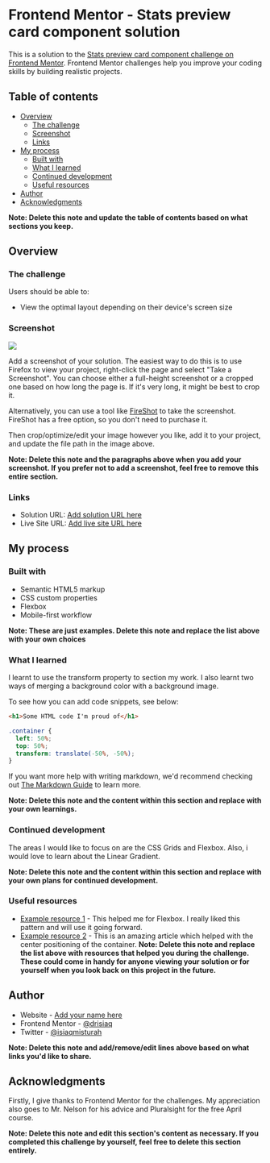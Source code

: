 # Frontend Mentor - Stats preview card component solution

This is a solution to the [Stats preview card component challenge on Frontend Mentor](https://www.frontendmentor.io/challenges/stats-preview-card-component-8JqbgoU62). Frontend Mentor challenges help you improve your coding skills by building realistic projects. 

## Table of contents

- [Overview](#overview)
  - [The challenge](#the-challenge)
  - [Screenshot](#screenshot)
  - [Links](#links)
- [My process](#my-process)
  - [Built with](#built-with)
  - [What I learned](#what-i-learned)
  - [Continued development](#continued-development)
  - [Useful resources](#useful-resources)
- [Author](#author)
- [Acknowledgments](#acknowledgments)

**Note: Delete this note and update the table of contents based on what sections you keep.**

## Overview

### The challenge

Users should be able to:

- View the optimal layout depending on their device's screen size

### Screenshot

![](./screenshot.jpg)

Add a screenshot of your solution. The easiest way to do this is to use Firefox to view your project, right-click the page and select "Take a Screenshot". You can choose either a full-height screenshot or a cropped one based on how long the page is. If it's very long, it might be best to crop it.

Alternatively, you can use a tool like [FireShot](https://getfireshot.com/) to take the screenshot. FireShot has a free option, so you don't need to purchase it. 

Then crop/optimize/edit your image however you like, add it to your project, and update the file path in the image above.

**Note: Delete this note and the paragraphs above when you add your screenshot. If you prefer not to add a screenshot, feel free to remove this entire section.**

### Links

- Solution URL: [Add solution URL here](https://your-solution-url.com)
- Live Site URL: [Add live site URL here](https://your-live-site-url.com)

## My process

### Built with

- Semantic HTML5 markup
- CSS custom properties
- Flexbox
- Mobile-first workflow

**Note: These are just examples. Delete this note and replace the list above with your own choices**

### What I learned

I learnt to use the transform property to section my work. I also learnt two ways of merging a background color with a background image.

To see how you can add code snippets, see below:

```html
<h1>Some HTML code I'm proud of</h1>
```
```css
.container {
  left: 50%;
  top: 50%;
  transform: translate(-50%, -50%);
}
```

If you want more help with writing markdown, we'd recommend checking out [The Markdown Guide](https://www.markdownguide.org/) to learn more.

**Note: Delete this note and the content within this section and replace with your own learnings.**

### Continued development

The areas I would like to focus on are the CSS Grids and Flexbox. Also, i would love to learn about the Linear Gradient.

**Note: Delete this note and the content within this section and replace with your own plans for continued development.**

### Useful resources

- [Example resource 1](https://www.pluralsight.com) - This helped me for Flexbox. I really liked this pattern and will use it going forward.
- [Example resource 2](https://www.css-tricks.com) - This is an amazing article which helped with the center positioning of the container.
**Note: Delete this note and replace the list above with resources that helped you during the challenge. These could come in handy for anyone viewing your solution or for yourself when you look back on this project in the future.**

## Author

- Website - [Add your name here](https://www.your-site.com)
- Frontend Mentor - [@drisiaq](https://www.frontendmentor.io/profile/drisiaq)
- Twitter - [@isiaqmisturah](https://www.twitter.com/isiaqmisturah)

**Note: Delete this note and add/remove/edit lines above based on what links you'd like to share.**

## Acknowledgments

Firstly, I give thanks to Frontend Mentor for the challenges. My appreciation also goes to Mr. Nelson for his advice and Pluralsight for the free April course.

**Note: Delete this note and edit this section's content as necessary. If you completed this challenge by yourself, feel free to delete this section entirely.**
